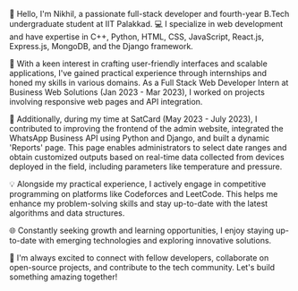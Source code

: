 👋 Hello, I'm Nikhil, a passionate full-stack developer and fourth-year B.Tech undergraduate student at IIT Palakkad. 💻 I specialize in web development and have expertise in C++, Python, HTML, CSS, JavaScript, React.js, Express.js, MongoDB, and the Django framework.

🌟 With a keen interest in crafting user-friendly interfaces and scalable applications, I've gained practical experience through internships and honed my skills in various domains. As a Full Stack Web Developer Intern at Business Web Solutions (Jan 2023 - Mar 2023), I worked on projects involving responsive web pages and API integration.

🔧 Additionally, during my time at SatCard (May 2023 - July 2023), I contributed to improving the frontend of the admin website, integrated the WhatsApp Business API using Python and Django, and built a dynamic 'Reports' page. This page enables administrators to select date ranges and obtain customized outputs based on real-time data collected from devices deployed in the field, including parameters like temperature and pressure.

💡 Alongside my practical experience, I actively engage in competitive programming on platforms like Codeforces and LeetCode. This helps me enhance my problem-solving skills and stay up-to-date with the latest algorithms and data structures.

🌐 Constantly seeking growth and learning opportunities, I enjoy staying up-to-date with emerging technologies and exploring innovative solutions.

🤝 I'm always excited to connect with fellow developers, collaborate on open-source projects, and contribute to the tech community. Let's build something amazing together!
